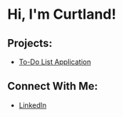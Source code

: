 <!-- Introduction -->
<h1>Hi, I'm Curtland!</h1>

<!-- Projects -->
<h2>Projects:</h2>
<ul>
  <!--
  <li>
    <a href="https://github.com/curtlandmcdonald/github-portfolio">GitHub Portfolio</a>      
  </li>
  -->
  <li>
    <a href="https://github.com/curtlandmcdonald/to-do-list-app">To-Do List Application</a>
  </li>
</ul>

<!-- Connect With Me -->
<h2>Connect With Me:</h2>
<ul>
  <li>
    <a href="https://www.linkedin.com/in/curtlandmcdonald/">LinkedIn</a>
  </li>
</ul>
